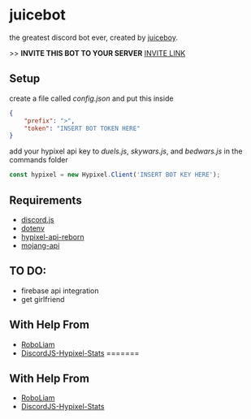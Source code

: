 # juicebot

the greatest discord bot ever, created by [juiceboy](https://twitch.tv/juiceboylive).

\>\> **INVITE THIS BOT TO YOUR SERVER** [INVITE LINK](https://bot.porter.moe)

## Setup
create a file called *config.json* and put this inside
```json
{
	"prefix": ">",
	"token": "INSERT BOT TOKEN HERE"
}
```
add your hypixel api key to *duels.js*, *skywars.js*, and *bedwars.js* in the commands folder
```javascript
const hypixel = new Hypixel.Client('INSERT BOT KEY HERE');
```

## Requirements
- [discord.js](https://www.npmjs.com/package/discord.js)
- [dotenv](https://www.npmjs.com/package/dotenv)
- [hypixel-api-reborn](https://www.npmjs.com/package/hypixel-api-reborn)
- [mojang-api](https://www.npmjs.com/package/mojang-api)

## TO DO:
- firebase api integration
- get girlfriend

## With Help From
- [RoboLiam](https://github.com/Controlfreak707/RoboLiam)
- [DiscordJS-Hypixel-Stats](https://github.com/TheTaxPerson/DiscordJS-Hypixel-Stats/blob/master/commands/skywars.js)
=======
## With Help From
- [RoboLiam](https://github.com/Controlfreak707/RoboLiam)
- [DiscordJS-Hypixel-Stats](https://github.com/TheTaxPerson/DiscordJS-Hypixel-Stats/blob/master/commands/skywars.js)
